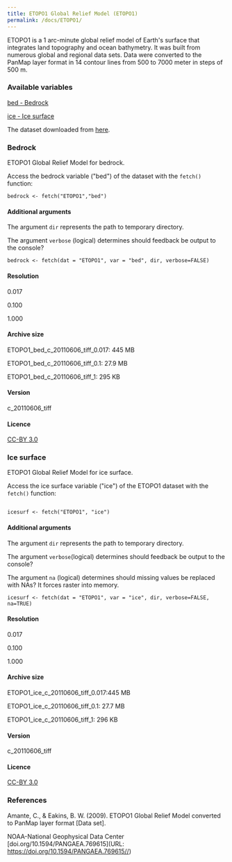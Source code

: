 ```yaml
---
title: ETOPO1 Global Relief Model (ETOPO1)
permalink: /docs/ETOPO1/
---
```

ETOPO1 is a 1 arc-minute global relief model of Earth's surface that integrates land topography and ocean bathymetry. It was built from numerous global and regional data sets. Data were converted to the PanMap layer format in 14 contour lines from 500 to 7000 meter in steps of 500 m.

### Available variables

[bed - Bedrock](#bedrock)

[ice - Ice surface](#ice-surface)

The dataset downloaded from [here](https://www.ngdc.noaa.gov/mgg/global/).


### Bedrock 

ETOPO1 Global Relief Model for bedrock.

Access the bedrock variable ("bed") of the dataset with the `fetch()` function:

```{r}
bedrock <- fetch("ETOPO1","bed")

```

#### Additional arguments

The argument `dir` represents the path to temporary directory. 

The argument `verbose` (logical) determines should feedback be output to the console?

```{r}
bedrock <- fetch(dat = "ETOPO1", var = "bed", dir, verbose=FALSE)

```

#### Resolution 

0.017

0.100

1.000

#### Archive size

ETOPO1_bed_c_20110606_tiff_0.017: 445 MB

ETOPO1_bed_c_20110606_tiff_0.1: 27.9 MB

ETOPO1_bed_c_20110606_tiff_1: 295 KB

#### Version

c_20110606_tiff 

#### Licence

[CC-BY 3.0](https://creativecommons.org/licenses/by/3.0/)


### Ice surface 

ETOPO1 Global Relief Model for ice surface. 

Access the ice surface variable ("ice") of the ETOPO1 dataset with the `fetch()` function:

```{r}

icesurf <- fetch("ETOPO1", "ice")

```
#### Additional arguments

The argument `dir` represents the path to temporary directory. 

The argument `verbose`(logical) determines should feedback be output to the console?

The argument `na` (logical) determines should missing values be replaced with NAs? It forces raster into memory.

```{r}
icesurf <- fetch(dat = "ETOPO1", var = "ice", dir, verbose=FALSE, na=TRUE)

```

#### Resolution 

0.017

0.100

1.000

#### Archive size

ETOPO1_ice_c_20110606_tiff_0.017:445 MB

ETOPO1_ice_c_20110606_tiff_0.1: 27.7 MB

ETOPO1_ice_c_20110606_tiff_1: 296 KB


#### Version

c_20110606_tiff 

#### Licence

[CC-BY 3.0](https://creativecommons.org/licenses/by/3.0/)


### References

Amante, C., & Eakins, B. W. (2009). ETOPO1 Global Relief Model converted to PanMap layer format [Data set].

NOAA-National Geophysical Data Center [doi.org/10.1594/PANGAEA.769615](URL: https://doi.org/10.1594/PANGAEA.769615//)
